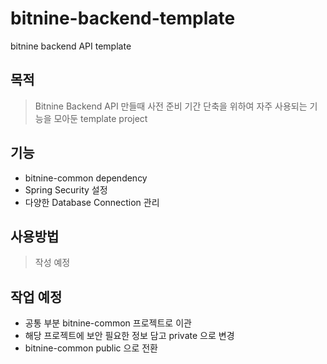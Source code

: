 # bitnine-backend-template
bitnine backend API template

## 목적
> Bitnine Backend API 만들때 사전 준비 기간 단축을 위하여 자주 사용되는 기능을 모아둔 template project

## 기능
+ bitnine-common dependency
+ Spring Security 설정
+ 다양한 Database Connection 관리

## 사용방법
> 작성 예정

## 작업 예정
+ 공통 부분 bitnine-common 프로젝트로 이관
+ 해당 프로젝트에 보안 필요한 정보 담고 private 으로 변경
+ bitnine-common public 으로 전환
